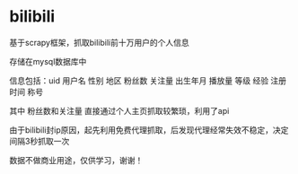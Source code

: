 # bilibili
基于scrapy框架，抓取bilibili前十万用户的个人信息


存储在mysql数据库中


信息包括：uid 用户名 性别 地区 粉丝数 关注量 出生年月 播放量 等级 经验 注册时间 称号



其中 粉丝数和关注量 直接通过个人主页抓取较繁琐，利用了api


由于bilibili封ip原因，起先利用免费代理抓取，后发现代理经常失效不稳定，决定间隔3秒抓取一次


数据不做商业用途，仅供学习，谢谢！
